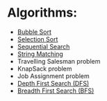 # Algorithms:  

* [Bubble Sort](https://github.com/Pranjalmishra30/Learn-DSA/tree/main/Algorithms/Brute_Force/BubbleSort)  
* [Selection Sort](https://github.com/Pranjalmishra30/Learn-DSA/tree/main/Algorithms/Brute_Force/SelectionSort)  
* [Sequential Search](https://github.com/Pranjalmishra30/Learn-DSA/tree/main/Algorithms/Brute_Force/SequentialSearch)  
* [String Matching](https://github.com/Pranjalmishra30/Learn-DSA/tree/main/Algorithms/Brute_Force/StringMatching)  
* Travelling Salesman problem  
* KnapSack problem  
* Job Assignment problem  
* [Depth First Search (DFS)](https://github.com/Pranjalmishra30/Learn-DSA/tree/main/Algorithms/Brute_Force/DepthFirstSearch)  
* [Breadth First Search (BFS)](https://github.com/Pranjalmishra30/Learn-DSA/tree/main/Algorithms/Brute_Force/BreadthFirstSearch)


    
